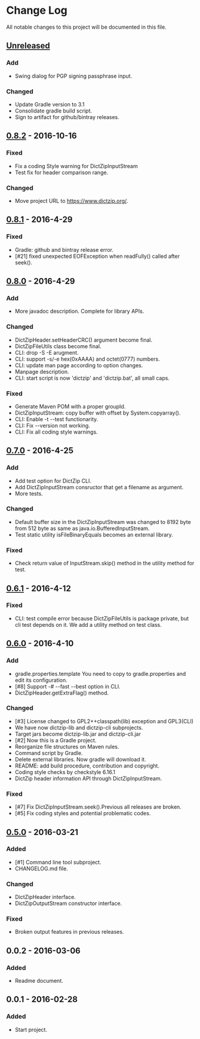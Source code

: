 # Change Log
All notable changes to this project will be documented in this file.

## [Unreleased]
### Add
- Swing dialog for PGP signing passphrase input.

### Changed
- Update Gradle version to 3.1
- Consolidate gradle build script.
- Sign to artifact for github/bintray releases.

## [0.8.2] - 2016-10-16
### Fixed
- Fix a coding Style warning for DictZipInputStream
- Test fix for header comparison range.

### Changed
- Move project URL to https://www.dictzip.org/.

## [0.8.1] - 2016-4-29
### Fixed
- Gradle: github and bintray release error.
- [#21] fixed unexpected EOFException when readFully() called after seek().

## [0.8.0] - 2016-4-29
### Add
- More javadoc description. Complete for library APIs.

### Changed
- DictZipHeader.setHeaderCRC() argument become final.
- DictZipFileUtils class become final.
- CLI: drop -S -E <base64> arugment.
- CLI: support -s/-e hex(0xAAAA) and octet(0777) numbers.
- CLI: update man page according to option changes.
- Manpage description.
- CLI: start script is now 'dictzip' and 'dictzip.bat', all small caps.

### Fixed
- Generate Maven POM with a proper groupId.
- DictZipInputStream: copy buffer with offset by System.copyarray().
- CLI: Enable -t --test functionarity.
- CLI: Fix --version not working.
- CLI: Fix all coding style warnings.

## [0.7.0] - 2016-4-25
### Add
- Add test option for DictZip CLI.
- Add DictZipInputStream consructor that get a filename as argument.
- More tests.

### Changed
- Default buffer size in the DictZipInputStream was changed to 8192 byte
  from 512 byte as same as java.io.BufferedInputStream.
- Test static utility isFileBinaryEquals becomes an external library.

### Fixed
- Check return value of InputStream.skip() method in the utility method
  for test.

## [0.6.1] - 2016-4-12
### Fixed
- CLI: test compile error because DictZipFileUtils is package private,
  but cli test depends on it. We add a utility method on test class.

## [0.6.0] - 2016-4-10
### Add
- gradle.properties.template
  You need to copy to gradle.properties and edit its configuration.
- [#8] Support -# --fast --best option in CLI.
- DictZipHeader.getExtraFlag() method.

### Changed
- [#3] License changed to GPL2++classpath(lib) exception and GPL3(CLI)
- We have now dictzip-lib and dictzip-cli subprojects.
- Target jars become dictzip-lib.jar and dictzip-cli.jar
- [#2] Now this is a Gradle project.
- Reorganize file structures on Maven rules.
- Command script by Gradle.
- Delete external libraries. Now gradle will download it.
- README: add build procedure, contribution and copyright.
- Coding style checks by checkstyle 6.16.1
- DictZip header information API through DictZipInputStream.

### Fixed
- [#7] Fix DictZipInputStream.seek().Previous all releases are broken.
- [#5] Fix coding styles and potential problematic codes.

## [0.5.0] - 2016-03-21
### Added
- [#1] Command line tool subproject.
- CHANGELOG.md file.

### Changed
- DictZipHeader interface.
- DictZipOutputStream constructor interface.

### Fixed
- Broken output features in previous releases.

## 0.0.2 - 2016-03-06
### Added
- Readme document.

## 0.0.1 - 2016-02-28
### Added
- Start project.

[Unreleased]: https://github.com/dictzip/dictzip-java/compare/v0.8.2...HEAD
[0.8.2]: https://github.com/dictzip/dictzip-java/compare/v0.8.1...v0.8.2
[0.8.1]: https://github.com/dictzip/dictzip-java/compare/v0.8.0...v0.8.1
[0.8.0]: https://github.com/dictzip/dictzip-java/compare/v0.7.0...v0.8.0
[0.7.0]: https://github.com/dictzip/dictzip-java/compare/v0.6.1...v0.7.0
[0.6.1]: https://github.com/dictzip/dictzip-java/compare/v0.6.0...v0.6.1
[0.6.0]: https://github.com/dictzip/dictzip-java/compare/v0.5.0...v0.6.0
[0.5.0]: https://github.com/dictzip/dictzip-java/compare/v0.0.2...v0.5.0
